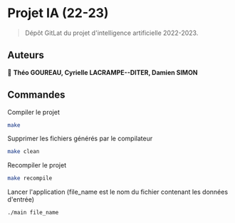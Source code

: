 # Projet IA (22-23)

> Dépôt GitLat du projet d'intelligence artificielle 2022-2023.

## Auteurs

👤 **Théo GOUREAU, Cyrielle LACRAMPE--DITER, Damien SIMON**

## Commandes
Compiler le projet
```bash
make
```

Supprimer les fichiers générés par le compilateur
```bash
make clean
```

Recompiler le projet
```bash
make recompile
```

Lancer l'application (file_name est le nom du fichier contenant les données d'entrée)
```bash
./main file_name
```